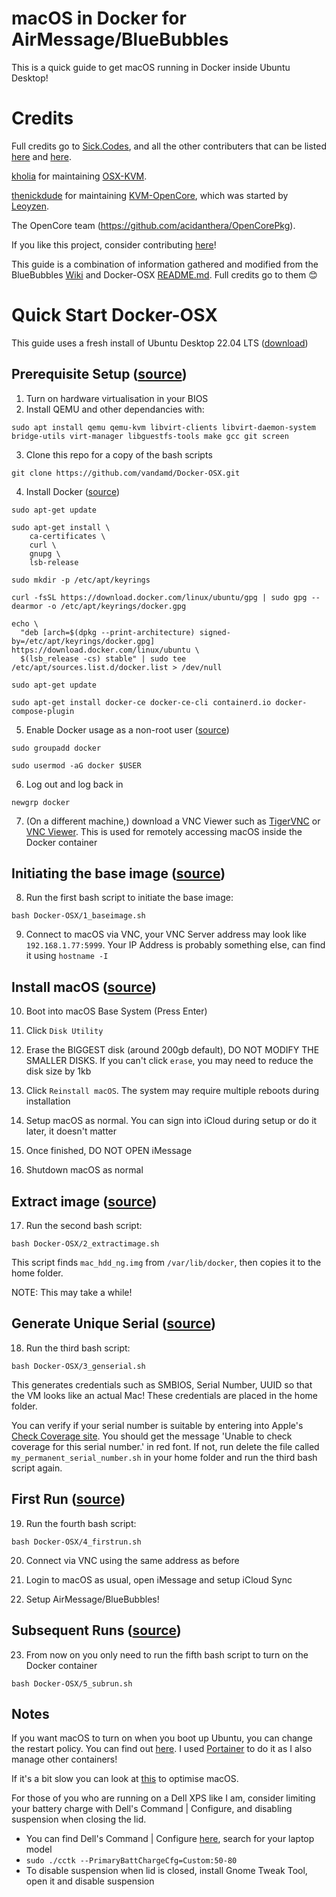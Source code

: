 # macOS in Docker for AirMessage/BlueBubbles

This is a quick guide to get macOS running in Docker inside Ubuntu Desktop!

# Credits

Full credits go to [Sick.Codes](https://sick.codes/), and all the other contributers that can be listed [here](https://github.com/sickcodes/Docker-OSX/blob/master/CREDITS.md) and [here](https://github.com/sickcodes/Docker-OSX/graphs/contributors). 

[kholia](https://twitter.com/kholia) for maintaining [OSX-KVM](https://github.com/kholia/OSX-KVM).

[thenickdude](https://github.com/thenickdude) for maintaining [KVM-OpenCore](https://github.com/thenickdude/KVM-Opencore), which was started by [Leoyzen](https://github.com/Leoyzen/).

The OpenCore team (https://github.com/acidanthera/OpenCorePkg).

If you like this project, consider contributing [here](https://github.com/sickcodes/Docker-OSX)!

This guide is a combination of information gathered and modified from the BlueBubbles [Wiki](https://docs.bluebubbles.app/server/advanced/macos-virtualization/running-macos-via-docker#extract-image) and Docker-OSX [README.md](https://github.com/sickcodes/Docker-OSX#readme). Full credits go to them 😊


# Quick Start Docker-OSX

This guide uses a fresh install of Ubuntu Desktop 22.04 LTS ([download](https://ubuntu.com/download/desktop/thank-you?version=22.04.1&architecture=amd64))

## Prerequisite Setup ([source](https://github.com/sickcodes/Docker-OSX#initial-setup))
1. Turn on hardware virtualisation in your BIOS
2. Install QEMU and other dependancies with:

```
sudo apt install qemu qemu-kvm libvirt-clients libvirt-daemon-system bridge-utils virt-manager libguestfs-tools make gcc git screen
```

3. Clone this repo for a copy of the bash scripts

```
git clone https://github.com/vandamd/Docker-OSX.git
```

4. Install Docker ([source](https://docs.docker.com/engine/install/ubuntu/))

```
sudo apt-get update

sudo apt-get install \
    ca-certificates \
    curl \
    gnupg \
    lsb-release

sudo mkdir -p /etc/apt/keyrings

curl -fsSL https://download.docker.com/linux/ubuntu/gpg | sudo gpg --dearmor -o /etc/apt/keyrings/docker.gpg

echo \
  "deb [arch=$(dpkg --print-architecture) signed-by=/etc/apt/keyrings/docker.gpg] https://download.docker.com/linux/ubuntu \
  $(lsb_release -cs) stable" | sudo tee /etc/apt/sources.list.d/docker.list > /dev/null

sudo apt-get update

sudo apt-get install docker-ce docker-ce-cli containerd.io docker-compose-plugin
```

5. Enable Docker usage as a non-root user ([source](https://docs.docker.com/engine/install/linux-postinstall/))

```
sudo groupadd docker

sudo usermod -aG docker $USER
```

6. Log out and log back in

```
newgrp docker
```

7. (On a different machine,) download a VNC Viewer such as [TigerVNC](https://tigervnc.org/) or [VNC Viewer](https://www.realvnc.com/en/connect/download/viewer/macos/). This is used for remotely accessing macOS inside the Docker container


## Initiating the base image ([source](https://docs.bluebubbles.app/server/advanced/macos-virtualization/running-macos-via-docker#initiate-base-image))
8. Run the first bash script to initiate the base image:

```
bash Docker-OSX/1_baseimage.sh
```

9. Connect to macOS via VNC, your VNC Server address may look like `192.168.1.77:5999`. Your IP Address is probably something else, can find it using `hostname -I`


## Install macOS ([source](https://github.com/sickcodes/Docker-OSX#additional-boot-instructions-for-when-you-are-creating-your-container))
10. Boot into macOS Base System (Press Enter)

11. Click `Disk Utility`

12. Erase the BIGGEST disk (around 200gb default), DO NOT MODIFY THE SMALLER DISKS. If you can't click `erase`, you may need to reduce the disk size by 1kb

13. Click `Reinstall macOS`. The system may require multiple reboots during installation

14. Setup macOS as normal. You can sign into iCloud during setup or do it later, it doesn't matter

15. Once finished, DO NOT OPEN iMessage

16. Shutdown macOS as normal


## Extract image ([source](https://docs.bluebubbles.app/server/advanced/macos-virtualization/running-macos-via-docker#extract-image))
17. Run the second bash script:

```
bash Docker-OSX/2_extractimage.sh
```

This script finds `mac_hdd_ng.img` from `/var/lib/docker`, then copies it to the home folder.

NOTE: This may take a while!


## Generate Unique Serial ([source](https://docs.bluebubbles.app/server/advanced/macos-virtualization/running-macos-via-docker#generate-unique-serial))
18. Run the third bash script:

```
bash Docker-OSX/3_genserial.sh
```

This generates credentials such as SMBIOS, Serial Number, UUID so that the VM looks like an actual Mac! These credentials are placed in the home folder.

You can verify if your serial number is suitable by entering into Apple's [Check Coverage site](https://checkcoverage.apple.com/). You should get the message 'Unable to check coverage for this serial number.' in red font. If not, run delete the file called `my_permanent_serial_number.sh` in your home folder and run the third bash script again.


## First Run ([source](https://docs.bluebubbles.app/server/advanced/macos-virtualization/running-macos-via-docker#first-run))
19. Run the fourth bash script:

```
bash Docker-OSX/4_firstrun.sh
```

20. Connect via VNC using the same address as before

21. Login to macOS as usual, open iMessage and setup iCloud Sync

22. Setup AirMessage/BlueBubbles!


## Subsequent Runs ([source](https://docs.bluebubbles.app/server/advanced/macos-virtualization/running-macos-via-docker#subsequent-run))
23. From now on you only need to run the fifth bash script to turn on the Docker container

```
bash Docker-OSX/5_subrun.sh
```

## Notes

If you want macOS to turn on when you boot up Ubuntu, you can change the restart policy. You can find out [here](https://docs.docker.com/config/containers/start-containers-automatically/). I used [Portainer](https://www.portainer.io/) to do it as I also manage other containers!

If it's a bit slow you can look at [this](https://github.com/sickcodes/osx-optimizer) to optimise macOS.

For those of you who are running on a Dell XPS like I am, consider limiting your battery charge with Dell's Command | Configure, and disabling suspension when closing the lid. 
- You can find Dell's Command | Configure [here](https://www.dell.com/support/home/en-uk/?lwp=rt), search for your laptop model
- `sudo ./cctk --PrimaryBattChargeCfg=Custom:50-80`
- To disable suspension when lid is closed, install Gnome Tweak Tool, open it and disable suspension 
